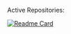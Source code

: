 Active Repositories:

[![Readme Card](https://github-readme-stats.vercel.app/api/pin/?username=edwark43&repo=dotfiles&theme=transparent)](https://github.com/edwark43/dotfiles)
